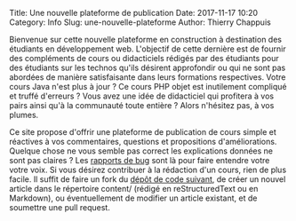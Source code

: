 Title: Une nouvelle plateforme de publication
Date: 2017-11-17 10:20
Category: Info
Slug: une-nouvelle-plateforme
Author: Thierry Chappuis

Bienvenue sur cette nouvelle plateforme en construction à destination des étudiants en développement web.
L'objectif de cette dernière est de fournir des compléments 
de cours ou didacticiels rédigés par des étudiants pour des étudiants 
sur les technos qu'ils désirent approfondir ou qui ne sont pas abordées de manière
satisfaisante dans leurs formations respectives. Votre cours Java n'est plus à jour ? Ce cours
PHP objet est inutilement compliqué et truffé d'erreurs ? Vous avez une idée de didacticiel
qui profitera à vos pairs ainsi qu'à la communauté toute entière ? Alors n'hésitez pas, à vos plumes.

Ce site propose d'offrir une plateforme de publication de cours simple et réactives à vos
commentaires, questions et propositions d'améliorations. Quelque chose ne vous semble pas correct 
les explications données ne sont pas claires ?
Les [rapports de bug](https://github.com/openclassmates/openclassmates/issues) sont là pour
faire entendre votre votre voix.
Si vous désirez contribuer à la rédaction d'un cours, rien de plus facile. 
Il suffit de faire un fork du [dépôt de code suivant](https://github.com/openclassmates/openclassmates),
de créer un nouvel article dans le répertoire content/ (rédigé en reStructuredText ou en Markdown), ou éventuellement
de modifier un article existant, et de soumettre une pull request. 
